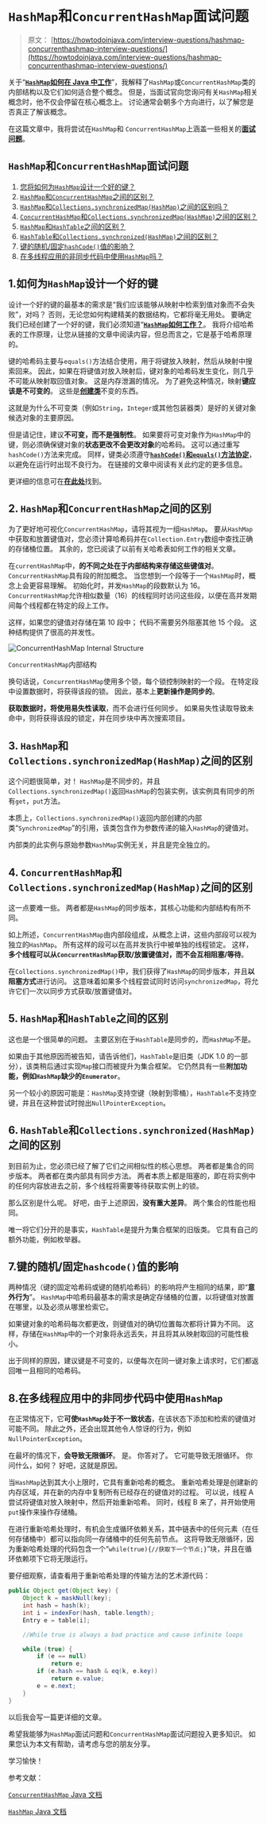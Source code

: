 # `HashMap`和`ConcurrentHashMap`面试问题

> 原文： [https://howtodoinjava.com/interview-questions/hashmap-concurrenthashmap-interview-questions/](https://howtodoinjava.com/interview-questions/hashmap-concurrenthashmap-interview-questions/)

关于“[**`HashMap`如何在 Java 中工作**](//howtodoinjava.com/java/collections/how-hashmap-works-in-java/ "How hashmap works in java")”，我解释了`HashMap`或`ConcurrentHashMap`类的内部结构以及它们如何适合整个概念。 但是，当面试官向您询问有关`HashMap`相关概念时，他不仅会停留在核心概念上。 讨论通常会朝多个方向进行，以了解您是否真正了解该概念。

在这篇文章中，我将尝试在`HashMap`和 `ConcurrentHashMap`上涵盖一些相关的[**面试问题**](//howtodoinjava.com/java-interview-questions/ "interview questions")。

## `HashMap`和`ConcurrentHashMap`面试问题

1. [您将如何为`HashMap`设计一个好的键？](#1)
2. [`HashMap`和`ConcurrentHashMap`之间的区别？](#2)
3. [`HashMap`和`Collections.synchronizedMap(HashMap)`之间的区别吗？](#3)
4. [`ConcurrentHashMap`和`Collections.synchronizedMap(HashMap)`之间的区别？](#4)
5. [`HashMap`和`HashTable`之间的区别？](#5)
6. [`HashTable`和`Collections.synchronized(HashMap)`之间的区别？](#6)
7. [键的随机/固定`hashCode()`值的影响？](#7)
8. [在多线程应用的非同步代码中使用`HashMap`吗？](#8)

## 1.如何为`HashMap`设计一个好的键

设计一个好的键的最基本的需求是“我们应该能够从映射中检索到值对象而不会失败”，对吗？ 否则，无论您如何构建精美的数据结构，它都将毫无用处。 要确定我们已经创建了一个好的键，我们必须知道“[**`HashMap`如何工作？**](https://howtodoinjava.com/java/collections/how-hashmap-works-in-java/ "How hashmap works in java")。 我将介绍哈希表的工作原理，让您从链接的文章中阅读内容，但总而言之，它是基于哈希原理的。

键的哈希码主要与`equals()`方法结合使用，用于将键放入映射，然后从映射中搜索回来。 因此，如果在将键值对放入映射后，键对象的哈希码发生变化，则几乎不可能从映射取回值对象。 这是内存泄漏的情况。 为了避免这种情况，映射**键应该是不可变的**。 这些是[**创建类**](https://howtodoinjava.com/java/basics/how-to-make-a-java-class-immutable/ "How to make a java class immutable")不变的东西。

这就是为什么不可变类（例如`String`，`Integer`或其他包装器类）是好的关键对象候选对象的主要原因。

但是请记住，建议**不可变，而不是强制性**。 如果要将可变对象作为`HashMap`中的键，则必须确保键对象的**状态更改不会更改对象**的哈希码。 这可以通过重写`hashCode()`方法来完成。 同样，键类必须遵守[**`hashCode()`和`equals()`方法协定**](https://howtodoinjava.com/java/basics/java-hashcode-equals-methods/ "Working with hashCode and equals methods in java")，以避免在运行时出现不良行为。 在链接的文章中阅读有关此约定的更多信息。

更详细的信息可在[**在此处**](https://howtodoinjava.com/java/collections/design-good-key-for-hashmap/ "How to design a good key for HashMap")找到。

## 2\. `HashMap`和`ConcurrentHashMap`之间的区别

为了更好地可视化`ConcurrentHashMap`，请将其视为一组`HashMap`。 要从`HashMap`中获取和放置键值对，您必须计算哈希码并在`Collection.Entry`数组中查找正确的存储桶位置。 其余的，您已阅读了以前有关哈希表如何工作的相关文章。

在`currentHashMap`中，**的不同之处在于内部结构来存储这些键值对**。 `ConcurrentHashMap`具有段的附加概念。 当您想到一个段等于一个`HashMap`时，概念上会更容易理解。 初始化时，并发`HashMap`的段数默认为 16。 `ConcurrentHashMap`允许相似数量（16）的线程同时访问这些段，以便在高并发期间每个线程都在特定的段上工作。

这样，如果您的键值对存储在第 10 段中； 代码不需要另外阻塞其他 15 个段。 这种结构提供了很高的并发性。

![ConcurrentHashMap Internal Structure](img/d10fabdd2b20d60555a8221a36905eeb.png)

`ConcurrentHashMap`内部结构



换句话说，`ConcurrentHashMap`使用多个锁，每个锁控制映射的一个段。 在特定段中设置数据时，将获得该段的锁。 因此，基本上**更新操作是同步的**。

**获取数据时，将使用易失性读取**，而不会进行任何同步。 如果易失性读取导致未命中，则将获得该段的锁定，并在同步块中再次搜索项目。

## 3\. `HashMap`和`Collections.synchronizedMap(HashMap)`之间的区别

这个问题很简单，对！ `HashMap`是不同步的，并且`Collections.synchronizedMap()`返回`HashMap`的包装实例，该实例具有同步的所有`get`，`put`方法。

本质上，`Collections.synchronizedMap()`返回内部创建的内部类“`SynchronizedMap`”的引用，该类包含作为参数传递的输入`HashMap`的键值对。

内部类的此实例与原始参数`HashMap`实例无关，并且是完全独立的。

## 4\. `ConcurrentHashMap`和`Collections.synchronizedMap(HashMap)`之间的区别

这一点要难一些。 两者都是`HashMap`的同步版本，其核心功能和内部结构有所不同。

如上所述，`ConcurrentHashMap`由内部段组成，从概念上讲，这些内部段可以视为独立的`HashMap`。 所有这样的段可以在高并发执行中被单独的线程锁定。 这样，**多个线程可以从`ConcurrentHashMap`获取/放置键值对，而不会互相阻塞/等待**。

在`Collections.synchronizedMap()`中，我们获得了`HashMap`的同步版本，并且**以阻塞方式**进行访问。 这意味着如果多个线程尝试同时访问`synchronizedMap`，将允许它们一次以同步方式获取/放置键值对。

## 5\. `HashMap`和`HashTable`之间的区别

这也是一个很简单的问题。 主要区别在于`HashTable`是同步的，而`HashMap`不是。

如果由于其他原因而被告知，请告诉他们，`HashTable`是旧类（JDK 1.0 的一部分），该类稍后通过实现`Map`接口而被提升为集合框架。 它仍然具有一些**附加功能，例如`HashMap`缺少的`Enumerator`**。

另一个较小的原因可能是：`HashMap`支持空键（映射到零桶），`HashTable`不支持空键，并且在这种尝试时抛出`NullPointerException`。

## 6\. `HashTable`和`Collections.synchronized(HashMap)`之间的区别

到目前为止，您必须已经了解了它们之间相似性的核心思想。 两者都是集合的同步版本。 两者都在类内部具有同步方法。 两者本质上都是阻塞的，即在将实例中的任何内容放进去之前，多个线程将需要等待获取实例上的锁。

那么区别是什么呢。 好吧，由于上述原因，**没有重大差异**。 两个集合的性能也相同。

唯一将它们分开的是事实，`HashTable`是提升为集合框架的旧版类。 它具有自己的额外功能，例如枚举器。

## 7.键的随机/固定`hashcode()`值的影响

两种情况（键的固定哈希码或键的随机哈希码）的影响将产生相同的结果，即“**意外行为**”。 `HashMap`中哈希码最基本的需求是确定存储桶的位置，以将键值对放置在哪里，以及必须从哪里检索它。

如果键对象的哈希码每次都更改，则键值对的确切位置每次都将计算为不同。 这样，存储在`HashMap`中的一个对象将永远丢失，并且将其从映射取回的可能性极小。

出于同样的原因，建议键是不可变的，以便每次在同一键对象上请求时，它们都返回唯一且相同的哈希码。

## 8.在多线程应用中的非同步代码中使用`HashMap`

在正常情况下，它**可使`HashMap`处于不一致状态**，在该状态下添加和检索的键值对可能不同。 除此之外，还会出现其他令人惊讶的行为，例如`NullPointerException`。

在最坏的情况下，**会导致无限循环**。 是。 你答对了。 它可能导致无限循环。 你问什么，如何？ 好吧，这就是原因。

当`HashMap`达到其大小上限时，它具有重新哈希的概念。 重新哈希处理是创建新的内存区域，并在新的内存中复制所有已经存在的键值对的过程。 可以说，线程 A 尝试将键值对放入映射中，然后开始重新哈希。 同时，线程 B 来了，并开始使用`put`操作来操作存储桶。

在进行重新哈希处理时，有机会生成循环依赖关系，其中链表中的任何元素（在任何存储桶中）都可以指向同一存储桶中的任何先前节点。 这将导致无限循环，因为重新哈希处理的代码包含一个“`while(true){//获取下一个节点;}`”块，并且在循环依赖项下它将无限运行。

要仔细观察，请查看用于重新哈希处理的传输方法的艺术源代码：

```java
public Object get(Object key) {
	Object k = maskNull(key);
	int hash = hash(k);
	int i = indexFor(hash, table.length);
	Entry e = table[i];

	//While true is always a bad practice and cause infinite loops

	while (true) {
		if (e == null)
			return e;
		if (e.hash == hash & eq(k, e.key))
			return e.value;
		e = e.next;
	}
}

```

以后我会写一篇更详细的文章。

希望我能够为`HashMap`面试问题和`ConcurrentHashMap`面试问题投入更多知识。 如果您认为本文有帮助，请考虑与您的朋友分享。

学习愉快！

参考文献：

[`ConcurrentHashMap` Java 文档](https://docs.oracle.com/javase/10/docs/api/java/util/concurrent/ConcurrentHashMap.html)

[`HashMap` Java 文档](https://docs.oracle.com/javase/10/docs/api/java/util/HashMap.html)
